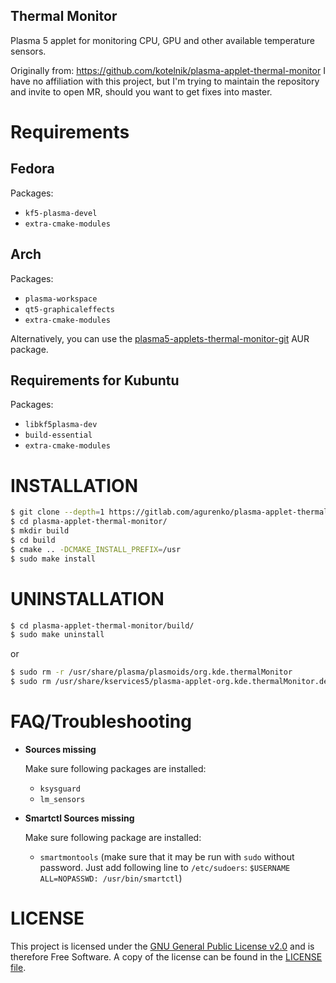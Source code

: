 Thermal Monitor
---------------
Plasma 5 applet for monitoring CPU, GPU and other available temperature sensors.

Originally from: https://github.com/kotelnik/plasma-applet-thermal-monitor
I have no affiliation with this project, but I'm trying to maintain the repository and invite to open MR, should you want to get fixes into master.

# Requirements
## Fedora

Packages:
- `kf5-plasma-devel`
- `extra-cmake-modules`

## Arch

Packages:
- `plasma-workspace`
- `qt5-graphicaleffects`
- `extra-cmake-modules`

Alternatively, you can use the [plasma5-applets-thermal-monitor-git](https://aur.archlinux.org/packages/plasma5-applets-thermal-monitor-git/) AUR package.
## Requirements for Kubuntu

Packages:
- `libkf5plasma-dev`
- `build-essential`
- `extra-cmake-modules`

# INSTALLATION

```sh
$ git clone --depth=1 https://gitlab.com/agurenko/plasma-applet-thermal-monitor.git
$ cd plasma-applet-thermal-monitor/
$ mkdir build
$ cd build
$ cmake .. -DCMAKE_INSTALL_PREFIX=/usr
$ sudo make install
```

# UNINSTALLATION

```sh
$ cd plasma-applet-thermal-monitor/build/
$ sudo make uninstall
```

or

```sh
$ sudo rm -r /usr/share/plasma/plasmoids/org.kde.thermalMonitor
$ sudo rm /usr/share/kservices5/plasma-applet-org.kde.thermalMonitor.desktop
```
# FAQ/Troubleshooting

- **Sources missing**

  Make sure following packages are installed:

    - `ksysguard`
    - `lm_sensors`

- **Smartctl Sources missing**

  Make sure following package are installed:

    - `smartmontools` (make sure that it may be run with `sudo` without password. Just add following line to `/etc/sudoers`: `$USERNAME ALL=NOPASSWD: /usr/bin/smartctl`)

# LICENSE

This project is licensed under the [GNU General Public License v2.0](https://www.gnu.org/licenses/gpl-2.0.html) and is therefore Free Software. A copy of the license can be found in the [LICENSE file](LICENSE).
